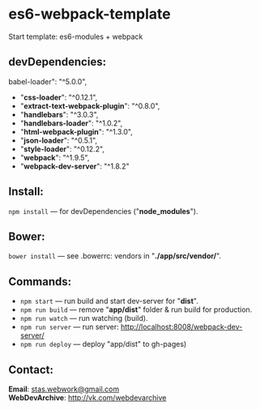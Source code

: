# es6-webpack-template
Start template: es6-modules + webpack<br>
## devDependencies:
babel-loader": "^5.0.0",
* "**css-loader**": "^0.12.1",
* "**extract-text-webpack-plugin**": "^0.8.0",
* "**handlebars**": "^3.0.3",
* "**handlebars-loader**": "^1.0.2",
* "**html-webpack-plugin**": "^1.3.0",
* "**json-loader**": "^0.5.1",
* "**style-loader**": "^0.12.2",
* "**webpack**": "^1.9.5",
* "**webpack-dev-server**": "^1.8.2"

## Install:
`npm install` — for devDependencies ("**node_modules**").

## Bower:
`bower install` — see .bowerrc: vendors in "**./app/src/vendor/**".

## Commands:
* `npm start` — run build and start dev-server for "**dist**".
* `npm run build` — remove "**app/dist**" folder & run build for production.
* `npm run watch` — run watching (build).
* `npm run server` — run server: [http://localhost:8008/webpack-dev-server/](http://localhost:8008/webpack-dev-server/)
* `npm run deploy` — deploy "app/dist" to gh-pages)

## Contact:
**Email**: stas.webwork@gmail.com<br>
**WebDevArchive**: http://vk.com/webdevarchive